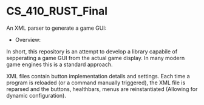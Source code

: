 # CS_410_RUST_Final
An XML parser to generate a game GUI:


* Overview:

In short, this repository is an attempt to develop a library capabile of sepperating a game GUI from the actual game display. In many modern game engines this is a standard approach. 

XML files contain button implementation details and settings. Each time a program is reloaded (or a command manually triggered), the XML file is reparsed and the buttons, healthbars, menus are reinstantiated (Allowing for dynamic configuration).
